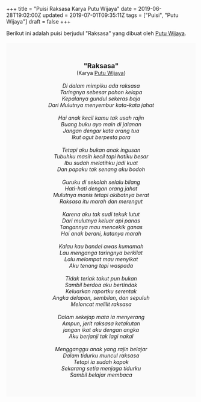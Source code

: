 +++
title = "Puisi Raksasa Karya Putu Wijaya"
date = 2019-06-28T19:02:00Z
updated = 2019-07-01T09:35:11Z
tags = ["Puisi", "Putu Wijaya"]
draft = false
+++

<div dir="ltr" style="text-align: left;" trbidi="on"><div style="text-align: justify;">Berikut ini adalah puisi berjudul "Raksasa" yang dibuat oleh <a href="https://ensiklopedia.kemdikbud.go.id/sastra/artikel/Putu_Wijaya" target="_blank">Putu Wijaya</a>.</div><br /><div style="background: #FAFAFA; font-size: 14px; height: auto; margin: 0 auto; padding: 50px; text-align: center; width: auto;"><span style="font-size: 18px;"><b>"Raksasa"</b></span><br />(Karya <a href="https://www.sekata.web.id/tags/putu-wijaya" target="_blank">Putu Wijaya</a>)<br /><br /><i>Di dalam mimpiku ada raksasa<br />Taringnya sebesar pohon kelapa<br />Kepalanya gundul sekeras baja<br />Dari Mulutnya menyembur kata-kata jahat<br /><br />Hai anak kecil kamu tak usah rajin<br />Buang buku ayo main di jalanan<br />Jangan dengar kata orang tua<br />Ikut ogut berpesta pora<br /><br />Tetapi aku bukan anak ingusan<br />Tubuhku masih kecil tapi hatiku besar<br />Ibu sudah melatihku jadi kuat<br />Dan papaku tak senang aku bodoh<br /><br />Guruku di sekolah selalu bilang<br />Hati-hati dengan orang jahat<br />Mulutnya manis tetapi akibatnya berat<br />Raksasa itu marah dan merengut<br /><br />Karena aku tak sudi tekuk lutut<br />Dari mulutnya keluar api panas<br />Tangannya mau mencekik ganas<br />Hai anak berani, katanya marah<br /><br />Kalau kau bandel awas kumamah<br />Lau menganga taringnya berkilat<br />Lalu melompat mau menyikat<br />Aku tenang tapi waspada<br /><br />Tidak teriak takut pun bukan<br />Sambil berdoa aku bertindak<br />Keluarkan raportku serentak<br />Angka delapan, sembilan, dan sepuluh<br />Meloncat melilit raksasa<br /><br />Dalam sekejap mata ia menyerang<br />Ampun, jerit raksasa ketakutan<br />jangan ikat aku dengan angka<br />Aku berjanji tak lagi nakal<br /><br />Mengganggu anak yang rajin belajar<br />Dalam tidurku muncul raksasa<br />Tetapi ia sudah kapok<br />Sekarang setia menjaga tidurku<br />Sambil belajar membaca</i> </div></div>
